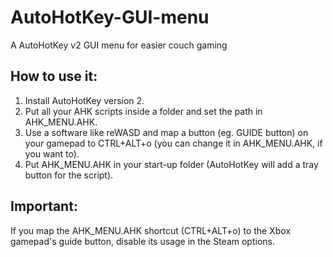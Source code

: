 # AutoHotKey-GUI-menu
A AutoHotKey v2 GUI menu for easier couch gaming

## How to use it:

1. Install AutoHotKey version 2.
2. Put all your AHK scripts inside a folder and set the path in AHK_MENU.AHK.
3. Use a software like reWASD and map a button (eg. GUIDE button) on your gamepad to CTRL+ALT+o (you can change it in AHK_MENU.AHK, if you want to).
4. Put AHK_MENU.AHK in your start-up folder (AutoHotKey will add a tray button for the script).

## Important: 

If you map the AHK_MENU.AHK shortcut (CTRL+ALT+o) to the Xbox gamepad's guide button, disable its usage in the Steam options. 
